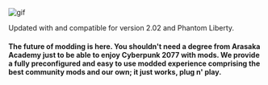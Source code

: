 ![gif](https://i.imgur.com/oAvTzlv.png)

Updated with and compatible for version 2.02 and Phantom Liberty.

#### The future of modding is here. You shouldn't need a degree from Arasaka Academy just to be able to enjoy Cyberpunk 2077 with mods. We provide a fully preconfigured and easy to use modded experience comprising the best community mods and our own; it just works, plug n' play.
